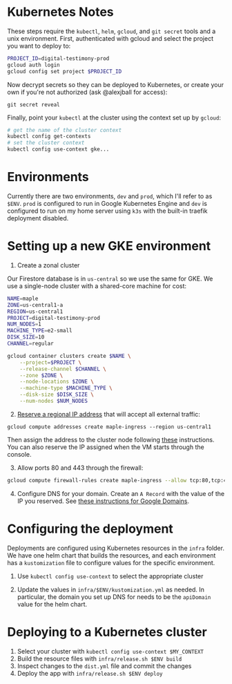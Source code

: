 # Kubernetes Notes

These steps require the `kubectl`, `helm`, `gcloud`, and `git secret` tools and a unix environment. First, authenticated with gcloud and select the project you want to deploy to:

```sh
PROJECT_ID=digital-testimony-prod
gcloud auth login
gcloud config set project $PROJECT_ID
```

Now decrypt secrets so they can be deployed to Kubernetes, or create your own if you're not authorized (ask @alexjball for access):

```
git secret reveal
```

Finally, point your `kubectl` at the cluster using the context set up by `gcloud`:

```sh
# get the name of the cluster context
kubectl config get-contexts
# set the cluster context
kubectl config use-context gke...
```

# Environments

Currently there are two environments, `dev` and `prod`, which I'll refer to as `$ENV`. `prod` is configured to run in Google Kubernetes Engine and `dev` is configured to run on my home server using `k3s` with the built-in traefik deployment disabled.

# Setting up a new GKE environment

1. Create a zonal cluster

Our Firestore database is in `us-central` so we use the same for GKE. We use a single-node cluster with a shared-core machine for cost:

```sh
NAME=maple
ZONE=us-central1-a
REGION=us-central1
PROJECT=digital-testimony-prod
NUM_NODES=1
MACHINE_TYPE=e2-small
DISK_SIZE=10
CHANNEL=regular

gcloud container clusters create $NAME \
    --project=$PROJECT \
    --release-channel $CHANNEL \
    --zone $ZONE \
    --node-locations $ZONE \
    --machine-type $MACHINE_TYPE \
    --disk-size $DISK_SIZE \
    --num-nodes $NUM_NODES
```

2. [Reserve a regional IP address](https://cloud.google.com/kubernetes-engine/docs/tutorials/configuring-domain-name-static-ip#use_a_service) that will accept all external traffic:

```
gcloud compute addresses create maple-ingress --region us-central1
```

Then assign the address to the cluster node following [these](https://cloud.google.com/compute/docs/ip-addresses/reserve-static-external-ip-address#IP_assign) instructions. You can also reserve the IP assigned when the VM starts through the console.

3. Allow ports 80 and 443 through the firewall:

```sh
gcloud compute firewall-rules create maple-ingress --allow tcp:80,tcp:443
```

4. Configure DNS for your domain. Create an `A Record` with the value of the IP you reserved. See [these instructions for Google Domains](https://support.google.com/domains/answer/3290350?hl=en#zippy=%2Cadd-a-resource-record).

# Configuring the deployment

Deployments are configured using Kubernetes resources in the `infra` folder. We have one helm chart that builds the resources, and each environment has a `kustomization` file to configure values for the specific environment.

1. Use `kubectl config use-context` to select the appropriate cluster

2. Update the values in `infra/$ENV/kustomization.yml` as needed. In particular, the domain you set up DNS for needs to be the `apiDomain` value for the helm chart.

# Deploying to a Kubernetes cluster

1. Select your cluster with `kubectl config use-context $MY_CONTEXT`
2. Build the resource files with `infra/release.sh $ENV build`
3. Inspect changes to the `dist.yml` file and commit the changes
4. Deploy the app with `infra/release.sh $ENV deploy`
